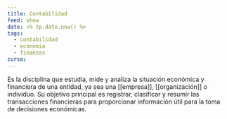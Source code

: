 ```yaml
---
title: Contabilidad
feed: show
date: <% tp.date.now() %>
tags:
  - contabilidad
  - economia
  - finanzas
curso:
---
```

Es la disciplina que estudia, mide y analiza la situación económica y financiera de una entidad, ya sea una [[empresa]], [[organización]] o individuo. Su objetivo principal es registrar, clasificar y resumir las transacciones financieras para proporcionar información útil para la toma de decisiones económicas.
